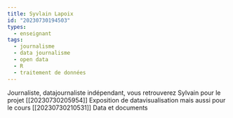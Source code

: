 ```yaml
---
title: Syvlain Lapoix
id: "20230730194503"
types:
  - enseignant
tags:
  - journalisme
  - data journalisme
  - open data
  - R
  - traitement de données
---
```

Journaliste, datajournaliste indépendant, vous retrouverez Sylvain pour le  projet [[20230730205954]] Exposition de datavisualisation mais aussi pour le cours [[20230730210531]] Data et documents
